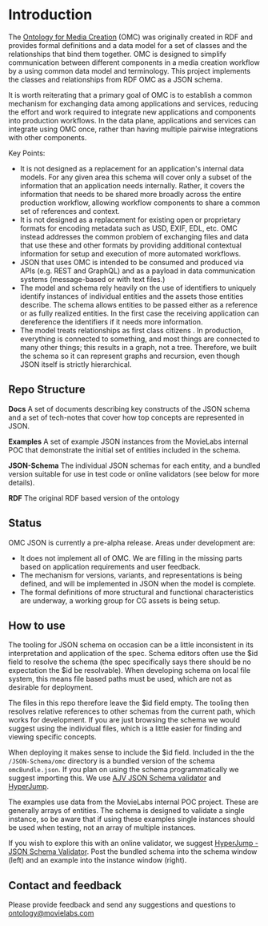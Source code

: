 # Introduction

The [Ontology for Media Creation](https://mc.movielabs.com/docs/omc) (OMC) was originally created in RDF and provides formal definitions and a data model for a set of classes and the relationships that bind them together. OMC is designed to simplify communication between different components in a media creation workflow by a using common data model and terminology.  This project implements the classes and relationships from  RDF OMC as a JSON schema.

It is worth reiterating that a primary goal of OMC is to establish a common mechanism for exchanging data among applications and services, reducing the effort and work required to integrate new applications and components into production workflows. In the data plane, applications and services can integrate using OMC once, rather than having multiple pairwise integrations with other components.

Key Points:
- It is not designed as a replacement for an application's internal data models. For any given area this schema will cover only a subset of the information that an application needs internally. Rather, it covers the information that needs to be shared more broadly across the entire production workflow, allowing workflow components to share a common set of references and context.
- It is not designed as a replacement for existing open or proprietary formats for encoding metadata such as USD, EXIF, EDL, etc. OMC instead addresses the common problem of exchanging files and data that use these and other formats by providing additional contextual information for setup and execution of more automated workflows.
- JSON that uses OMC is intended to be consumed and produced via APIs (e.g. REST and GraphQL) and as a payload in data communication systems (message-based or with text files.)
- The model and schema rely heavily on the use of identifiers to uniquely identify instances of individual entities and the assets those entities describe. The schema allows entities to be passed either as a reference  or as fully realized entities. In the first case the receiving application can dereference the identifiers if it needs more information.
- The model treats relationships as first class citizens . In production, everything is connected to something, and most things are connected to many other things; this results in a graph, not a tree. Therefore, we built the schema so it can represent graphs and recursion, even though JSON itself is strictly hierarchical.

## Repo Structure

**Docs**
A set of documents describing key constructs of the JSON schema and a set of tech-notes that cover how top concepts are represented in JSON. 

**Examples**
A set of example JSON instances from the MovieLabs internal POC that demonstrate the initial set of entities included in the schema. 

**JSON-Schema**
The individual JSON schemas for each entity, and a bundled version suitable for use in test code or online validators (see below for more details). 

**RDF** 
The original RDF based version of the ontology

## Status
OMC JSON is currently a pre-alpha release. Areas under development are:

- It does not implement all of OMC. We are filling in the missing parts based on application requirements and user feedback.
- The mechanism for versions, variants, and representations is being defined, and will be implemented in JSON when the model is complete.
- The formal definitions of more structural and functional characteristics are underway, a working group for CG assets is being setup.

## How to use
The tooling for JSON schema on occasion can be a little inconsistent in its interpretation and application of the spec. Schema editors often use the $id field to resolve the schema (the spec specifically says there should be no expectation the $id be resolvable). When developing schema on local file system, this means file based paths must be used, which are not as desirable for deployment.

The files in this repo therefore leave the $id field empty. The tooling then resolves relative references to other schemas from the current path, which works for development. If you are just browsing the schema we would suggest using the individual files, which is a little easier for finding and viewing specific concepts.

When deploying it makes sense to include the $id field. Included in the the ``/JSON-Schema/omc`` directory is a bundled version of the schema ``omcBundle.json``. If you plan on using the schema programmatically we suggest importing this.  We use [AJV JSON Schema validator](https://ajv.js.org/) and [HyperJump](https://github.com/hyperjump-io/json-schema-validator).

The examples use data from the MovieLabs internal POC project. These are generally arrays of entities. The schema is designed to validate a single instance, so be aware that if using these examples single instances should be used when testing, not an array of multiple instances.

If you wish to explore this with an online validator, we suggest [HyperJump - JSON Schema Validator](https://json-schema.hyperjump.io/). Post the bundled schema into the schema window (left) and an example into the instance window (right).

## Contact and feedback
Please provide feedback and send any suggestions and questions to ontology@movielabs.com
